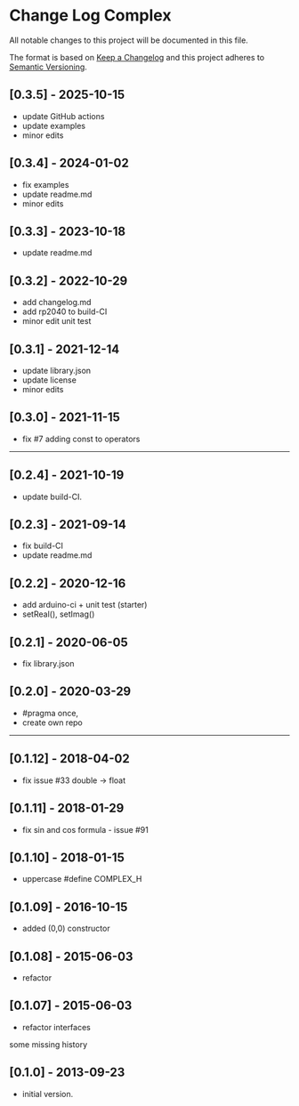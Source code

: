 # Change Log Complex

All notable changes to this project will be documented in this file.

The format is based on [Keep a Changelog](http://keepachangelog.com/)
and this project adheres to [Semantic Versioning](http://semver.org/).


## [0.3.5] - 2025-10-15
- update GitHub actions
- update examples
- minor edits

## [0.3.4] - 2024-01-02
- fix examples
- update readme.md
- minor edits

## [0.3.3] - 2023-10-18
- update readme.md

## [0.3.2] - 2022-10-29
- add changelog.md
- add rp2040 to build-CI
- minor edit unit test

## [0.3.1] - 2021-12-14
- update library.json
- update license
- minor edits

## [0.3.0] - 2021-11-15   
- fix #7 adding const to operators

----

## [0.2.4] - 2021-10-19   
- update build-CI.

## [0.2.3] - 2021-09-14   
- fix build-CI
- update readme.md

## [0.2.2] - 2020-12-16   
- add arduino-ci + unit test (starter)
- setReal(), setImag()

## [0.2.1] - 2020-06-05   
- fix library.json

## [0.2.0] - 2020-03-29   
- #pragma once, 
- create own repo

----

## [0.1.12] - 2018-04-02 
- fix issue #33 double -> float

## [0.1.11] - 2018-01-29 
- fix sin and cos formula - issue #91

## [0.1.10] - 2018-01-15 
- uppercase #define COMPLEX_H

## [0.1.09] - 2016-10-15 
- added (0,0) constructor

## [0.1.08] - 2015-06-03 
- refactor

## [0.1.07] - 2015-06-03 
- refactor interfaces

some missing history

## [0.1.0] - 2013-09-23
- initial version.

